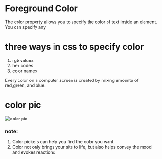 
# Foreground Color
The color property allows you to specify the color of text inside an element. You can specify any

# three ways in css to specify color
1. rgb values
1. hex codes
1. color names


Every color on a computer screen is created by mixing amounts of red,green, and blue. 

# color pic

![color pic](https://i.pinimg.com/originals/31/d8/7c/31d87ce61e4d372d6b19d29ae951eb42.jpg)



### note:
1. Color pickers can help you find the color you want.
1. Color not only brings your site to life, but also helps convey the mood and evokes reactions
